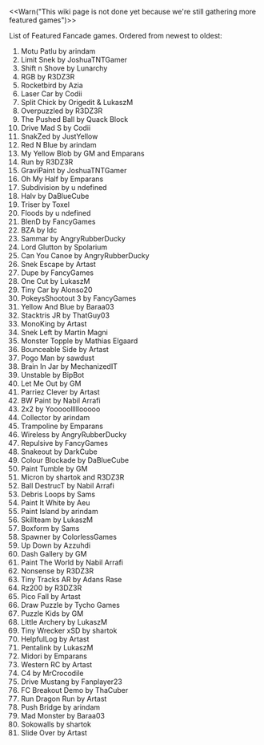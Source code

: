 <<Warn("This wiki page is not done yet because we're still gathering more featured games")>>

List of Featured Fancade games. Ordered from newest to oldest:


1. Motu Patlu by arindam
2. Limit Snek by JoshuaTNTGamer
3. Shift n Shove by Lunarchy
4. RGB by R3DZ3R
5. Rocketbird by Azia
6. Laser Car by Codii
7. Split Chick by Origedit & LukaszM
8. Overpuzzled by R3DZ3R
9. The Pushed Ball by Quack Block
10. Drive Mad S by Codii
11. SnakZed by JustYellow
12. Red N Blue by arindam
13. My Yellow Blob by GM and Emparans
14. Run by R3DZ3R
15. GraviPaint by JoshuaTNTGamer
16. Oh My Half by Emparans
17. Subdivision by u ndefined
18. Halv by DaBlueCube
19. Triser by Toxel
20. Floods by u ndefined
21. BlenD by FancyGames
22. BZA by ldc
23. Sammar by AngryRubberDucky
24. Lord Glutton by Spolarium
25. Can You Canoe by AngryRubberDucky
26. Snek Escape by Artast
27. Dupe by FancyGames
28. One Cut by LukaszM
29. Tiny Car by Alonso20
30. PokeysShootout 3 by FancyGames
31. Yellow And Blue by Baraa03
32. Stacktris JR by ThatGuy03
33. MonoKing by Artast
34. Snek Left by Martin Magni
35. Monster Topple by Mathias Elgaard
36. Bounceable Side by Artast
37. Pogo Man by sawdust
38. Brain In Jar by MechanizedIT
39. Unstable by BipBot
40. Let Me Out by GM
41. Parriez Clever by Artast
42. BW Paint by Nabil Arrafi
43. 2x2 by Yooooolllllooooo
44. Collector by arindam
45. Trampoline by Emparans
46. Wireless by AngryRubberDucky
47. Repulsive by FancyGames
48. Snakeout by DarkCube
49. Colour Blockade by DaBlueCube
50. Paint Tumble by GM
51. Micron by shartok and R3DZ3R
52. Ball DestrucT by Nabil Arrafi
53. Debris Loops by Sams
54. Paint It White by Aeu
55. Paint Island by arindam
56. Skillteam by LukaszM
57. Boxform by Sams
58. Spawner by ColorlessGames
59. Up Down by Azzuhdi
60. Dash Gallery by GM
61. Paint The World by Nabil Arrafi
62. Nonsense by R3DZ3R
63. Tiny Tracks AR by Adans Rase
64. Rz200 by R3DZ3R
65. Pico Fall by Artast
66. Draw Puzzle by Tycho Games
67. Puzzle Kids by GM
68. Little Archery by LukaszM
69. Tiny Wrecker xSD by shartok
70. HelpfulLog by Artast
71. Pentalink by LukaszM
72. Midori by Emparans
73. Western RC by Artast
74. C4 by MrCrocodile
75. Drive Mustang by Fanplayer23
76. FC Breakout Demo by ThaCuber
77. Run Dragon Run by Artast
78. Push Bridge by arindam
79. Mad Monster by Baraa03
80. Sokowalls by shartok
81. Slide Over by Artast